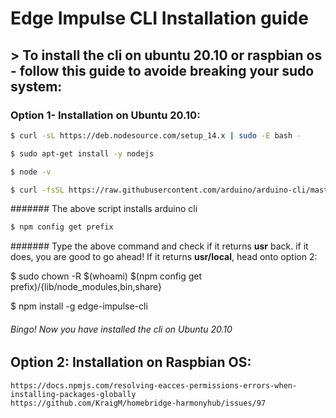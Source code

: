 # Edge Impulse CLI Installation guide

## > To install the cli on ubuntu 20.10 or raspbian os - follow this guide to avoide breaking your sudo system:

### Option 1- Installation on Ubuntu 20.10:

``` bash
$ curl -sL https://deb.nodesource.com/setup_14.x | sudo -E bash -

$ sudo apt-get install -y nodejs

$ node -v
```
``` bash
$ curl -fsSL https://raw.githubusercontent.com/arduino/arduino-cli/master/install.sh | sh
```
####### The above script installs arduino cli

``` bash
$ npm config get prefix
```
####### Type the above command and check if it returns **usr** back. 
if it does, you are good to go ahead! If it returns **usr/local**, head onto option 2:

$ sudo chown -R $(whoami) $(npm config get prefix)/{lib/node_modules,bin,share}

$ npm install -g edge-impulse-cli

###### Bingo! Now you have installed the cli on Ubuntu 20.10

## Option 2: Installation on Raspbian OS:

```
https://docs.npmjs.com/resolving-eacces-permissions-errors-when-installing-packages-globally
https://github.com/KraigM/homebridge-harmonyhub/issues/97
